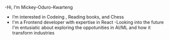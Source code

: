  -Hi, I’m Mickey-Oduro-Kwarteng
- I’m interested in Codeing , Reading books, and Chess
- I'm a Frontend developer with expertise in React
-Looking into the future I'm entusiatic about exploring the oppotunities in AI/ML and how it transform industries
